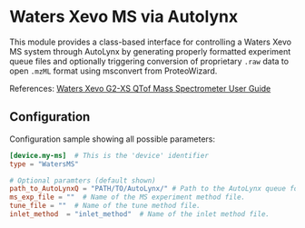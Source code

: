 # Waters Xevo MS via Autolynx

This module provides a class-based interface for controlling a Waters Xevo MS system
through AutoLynx by generating properly formatted experiment queue files and optionally
triggering conversion of proprietary `.raw` data to open `.mzML` format using msconvert
from ProteoWizard.

References:
[Waters Xevo G2-XS QTof Mass Spectrometer User Guide](https://www.waters.com/webassets/cms/support/docs/71500123505ra.pdf)

## Configuration
Configuration sample showing all possible parameters:

```toml
[device.my-ms]  # This is the 'device' identifier
type = "WatersMS"

# Optional paramters (default shown)
path_to_AutoLynxQ = "PATH/TO/AutoLynx/" # Path to the AutoLynx queue folder.
ms_exp_file = ""  # Name of the MS experiment method file.
tune_file = ""  # Name of the tune method file.
inlet_method  = "inlet_method"  # Name of the inlet method file.
```

